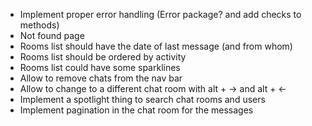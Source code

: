 - Implement proper error handling (Error package? and add checks to methods)
- Not found page
- Rooms list should have the date of last message (and from whom)
- Rooms list should be ordered by activity
- Rooms list could have some sparklines
- Allow to remove chats from the nav bar
- Allow to change to a different chat room with alt + -> and alt + <-
- Implement a spotlight thing to search chat rooms and users
- Implement pagination in the chat room for the messages
